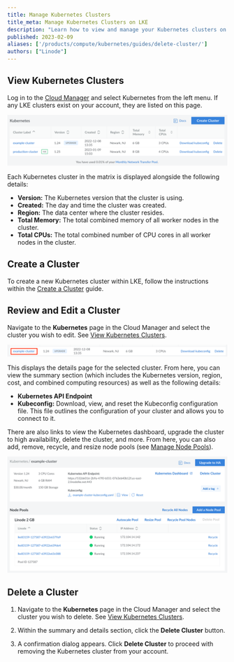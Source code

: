 ```yaml
---
title: Manage Kubernetes Clusters
title_meta: Manage Kubernetes Clusters on LKE
description: "Learn how to view and manage your Kubernetes clusters on LKE."
published: 2023-02-09
aliases: ['/products/compute/kubernetes/guides/delete-cluster/']
authors: ["Linode"]
---
```


## View Kubernetes Clusters

Log in to the [Cloud Manager](https://cloud.linode.com) and select Kubernetes from the left menu. If any LKE clusters exist on your account, they are listed on this page.

![Screenshot of the Kubernetes listing page in Cloud Manager](view-clusters.png)

Each Kubernetes cluster in the matrix is displayed alongside the following details:

- **Version:** The Kubernetes version that the cluster is using.
- **Created:** The day and time the cluster was created.
- **Region:** The data center where the cluster resides.
- **Total Memory:** The total combined memory of all worker nodes in the cluster.
- **Total CPUs:** The total combined number of CPU cores in all worker nodes in the cluster.

## Create a Cluster

To create a new Kubernetes cluster within LKE, follow the instructions within the [Create a Cluster](/docs/products/compute/kubernetes/guides/create-cluster/) guide.

## Review and Edit a Cluster

Navigate to the **Kubernetes** page in the Cloud Manager and select the cluster you wish to edit. See [View Kubernetes Clusters](#view-kubernetes-clusters).

![Screenshot of a Kubernetes cluster entry in the Cloud Manager](select-cluster.png)

This displays the details page for the selected cluster. From here, you can view the summary section (which includes the Kubernetes version, region, cost, and combined computing resources) as well as the following details:

- **Kubernetes API Endpoint**
- **Kubeconfig:** Download, view, and reset the Kubeconfig configuration file. This file outlines the configuration of your cluster and allows you to connect to it.

There are also links to view the Kubernetes dashboard, upgrade the cluster to high availability, delete the cluster, and more. From here, you can also add, remove, recycle, and resize node pools (see [Manage Node Pools](/docs/products/compute/kubernetes/guides/manage-node-pools/)).

![Screenshot of a Kubernetes cluster detail page in the Cloud Manager](view-cluster-details-page.png)

## Delete a Cluster

1. Navigate to the **Kubernetes** page in the Cloud Manager and select the cluster you wish to delete. See [View Kubernetes Clusters](#view-kubernetes-clusters).

1. Within the summary and details section, click the **Delete Cluster** button.

1. A confirmation dialog appears. Click **Delete Cluster** to proceed with removing the Kubernetes cluster from your account.